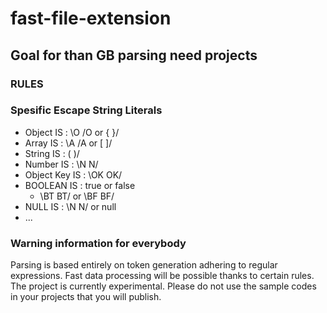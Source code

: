 # fast-file-extension

## Goal for than GB parsing need projects

### RULES

### Spesific Escape String Literals

- Object IS : \O /O or \{ }/
- Array IS : \A /A or \[ ]/
- String IS : \( )/
- Number IS : \N N/
- Object Key IS : \OK OK/
- BOOLEAN IS : true or false 
  -  \BT BT/ or \BF BF/
- NULL IS : \N N/ or null
- ...


### Warning information for everybody

Parsing is based entirely on token generation adhering to regular expressions. Fast data processing will be possible thanks to certain rules. The project is currently experimental. Please do not use the sample codes in your projects that you will publish.

